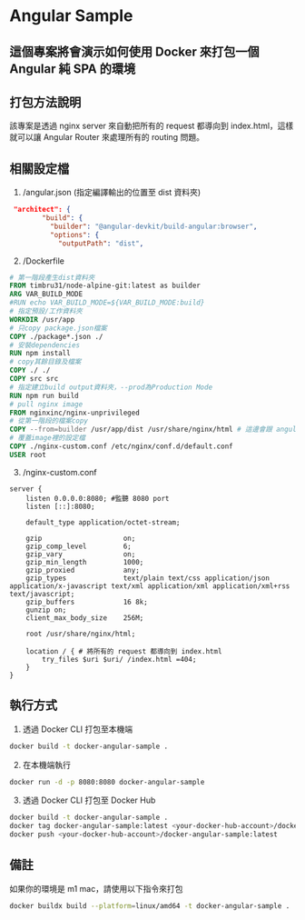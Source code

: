 # Angular Sample

## 這個專案將會演示如何使用 Docker 來打包一個 Angular 純 SPA 的環境

## 打包方法說明

該專案是透過 nginx server 來自動把所有的 request 都導向到 index.html，這樣就可以讓 Angular Router 來處理所有的 routing 問題。

## 相關設定檔

1. /angular.json (指定編譯輸出的位置至 dist 資料夾)
```json
 "architect": {
        "build": {
          "builder": "@angular-devkit/build-angular:browser",
          "options": {
            "outputPath": "dist",
```
2. /Dockerfile
```dockerfile
# 第一階段產生dist資料夾
FROM timbru31/node-alpine-git:latest as builder
ARG VAR_BUILD_MODE
#RUN echo VAR_BUILD_MODE=${VAR_BUILD_MODE:build}
# 指定預設/工作資料夾
WORKDIR /usr/app
# 只copy package.json檔案
COPY ./package*.json ./
# 安裝dependencies
RUN npm install
# copy其餘目錄及檔案
COPY ./ ./
COPY src src
# 指定建立build output資料夾，--prod為Production Mode
RUN npm run build
# pull nginx image
FROM nginxinc/nginx-unprivileged
# 從第一階段的檔案copy
COPY --from=builder /usr/app/dist /usr/share/nginx/html # 這邊會跟 angular.json 切齊
# 覆蓋image裡的設定檔
COPY ./nginx-custom.conf /etc/nginx/conf.d/default.conf
USER root


```
3. /nginx-custom.conf
```nginx
server {
    listen 0.0.0.0:8080; #監聽 8080 port
    listen [::]:8080;

    default_type application/octet-stream;

    gzip                    on;
    gzip_comp_level         6;
    gzip_vary               on;
    gzip_min_length         1000;
    gzip_proxied            any;
    gzip_types              text/plain text/css application/json application/x-javascript text/xml application/xml application/xml+rss text/javascript;
    gzip_buffers            16 8k;
    gunzip on;
    client_max_body_size    256M;

    root /usr/share/nginx/html;

    location / { # 將所有的 request 都導向到 index.html
        try_files $uri $uri/ /index.html =404;
    }
}
```

## 執行方式


1. 透過 Docker CLI 打包至本機端
```bash
docker build -t docker-angular-sample . 
```
2. 在本機端執行
```bash
docker run -d -p 8080:8080 docker-angular-sample
```
3. 透過 Docker CLI 打包至 Docker Hub
```bash
docker build -t docker-angular-sample .
docker tag docker-angular-sample:latest <your-docker-hub-account>/docker-angular-sample:latest
docker push <your-docker-hub-account>/docker-angular-sample:latest
```

## 備註

如果你的環境是 m1 mac，請使用以下指令來打包

```bash
docker buildx build --platform=linux/amd64 -t docker-angular-sample . 
```
